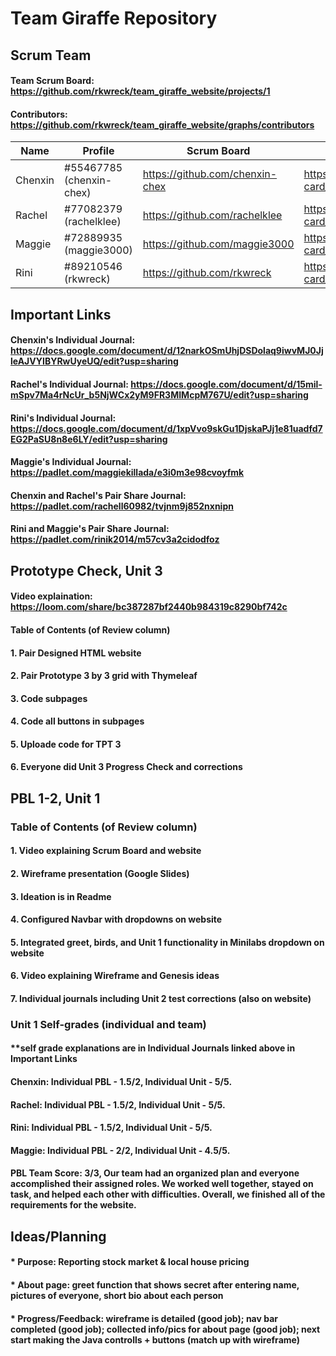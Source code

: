 # Team Giraffe Repository

## Scrum Team
#### Team Scrum Board: https://github.com/rkwreck/team_giraffe_website/projects/1
#### Contributors: https://github.com/rkwreck/team_giraffe_website/graphs/contributors
| Name | Profile | Scrum Board | Tasks | Commits |
| ---- | ------- | ----------- | ----- | ------- |
| Chenxin | #55467785 (chenxin-chex) | https://github.com/chenxin-chex | https://github.com/rkwreck/team_giraffe_website/projects/1?card_filter_query=assignee%3Achenxin-chex | https://github.com/rkwreck/team_giraffe_website/issues?q=assignee%3Achenxin-chex+is%3Aopen | https://github.com/rkwreck/team_giraffe_website/commits?author=chenxin-chex|
| Rachel | #77082379 (rachelklee) | https://github.com/rachelklee | https://github.com/rkwreck/team_giraffe_website/projects/1?card_filter_query=assignee%3Arachelklee | https://github.com/rkwreck/team_giraffe_website/issues/assigned/rachelklee | https://github.com/rkwreck/team_giraffe_website/commits?author=rachelklee |
| Maggie | #72889935 (maggie3000) | https://github.com/maggie3000 | https://github.com/rkwreck/team_giraffe_website/projects/1?card_filter_query=assignee%3Amaggie3000 | https://github.com/rkwreck/team_giraffe_website/issues?q=assignee%3Amaggie3000+is%3Aopen | https://github.com/rkwreck/team_giraffe_website/commits?author=maggie3000 |
| Rini | #89210546 (rkwreck) | https://github.com/rkwreck | https://github.com/rkwreck/team_giraffe_website/projects/1?card_filter_query=assignee%3Arkwreck | https://github.com/rkwreck/team_giraffe_website/issues/assigned/rkwreck | https://github.com/rkwreck/team_giraffe_website/commits?author=rkwreck |

## Important Links
#### Chenxin's Individual Journal: https://docs.google.com/document/d/12narkOSmUhjDSDolaq9iwvMJ0JjleAJVYIBYRwUyeUQ/edit?usp=sharing
#### Rachel's Individual Journal: https://docs.google.com/document/d/15mil-mSpv7Ma4rNcUr_b5NjWCx2yM9FR3MIMcpM767U/edit?usp=sharing
#### Rini's Individual Journal: https://docs.google.com/document/d/1xpVvo9skGu1DjskaPJj1e81uadfd7EG2PaSU8n8e6LY/edit?usp=sharing
#### Maggie's Individual Journal: https://padlet.com/maggiekillada/e3i0m3e98cvoyfmk
#### Chenxin and Rachel's Pair Share Journal: https://padlet.com/rachell60982/tvjnm9j852nxnipn
#### Rini and Maggie's Pair Share Journal: https://padlet.com/rinik2014/m57cv3a2cidodfoz

## Prototype Check, Unit 3
#### Video explaination: https://loom.com/share/bc387287bf2440b984319c8290bf742c
#### Table of Contents (of Review column)
#### 1. Pair Designed HTML website
#### 2. Pair Prototype 3 by 3 grid with Thymeleaf
#### 3. Code subpages
#### 4. Code all buttons in subpages
#### 5. Uploade code for TPT 3
#### 6. Everyone did Unit 3 Progress Check and corrections

## PBL 1-2, Unit 1
### Table of Contents (of Review column)
#### 1. Video explaining Scrum Board and website
#### 2. Wireframe presentation (Google Slides)
#### 3. Ideation is in Readme
#### 4. Configured Navbar with dropdowns on website
#### 5. Integrated greet, birds, and Unit 1 functionality in Minilabs dropdown on website
#### 6. Video explaining Wireframe and Genesis ideas
#### 7. Individual journals including Unit 2 test corrections (also on website)
####
### Unit 1 Self-grades (individual and team)
#### **self grade explanations are in Individual Journals linked above in Important Links
#### Chenxin: Individual PBL - 1.5/2, Individual Unit - 5/5. 
#### Rachel: Individual PBL - 1.5/2, Individual Unit - 5/5. 
#### Rini: Individual PBL - 1.5/2, Individual Unit - 5/5. 
#### Maggie: Individual PBL - 2/2, Individual Unit - 4.5/5.
#### PBL Team Score: 3/3, Our team had an organized plan and everyone accomplished their assigned roles. We worked well together, stayed on task, and helped each other with difficulties. Overall, we finished all of the requirements for the website.

## Ideas/Planning
#### * Purpose: Reporting stock market & local house pricing
#### * About page: greet function that shows secret after entering name, pictures of everyone, short bio about each person
#### * Progress/Feedback: wireframe is detailed (good job); nav bar completed (good job); collected info/pics for about page (good job); next start making the Java controlls + buttons (match up with wireframe)
